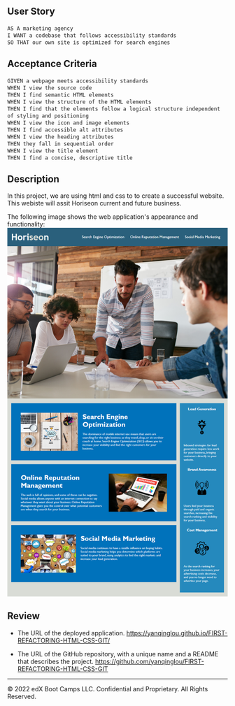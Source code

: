## User Story

```
AS A marketing agency
I WANT a codebase that follows accessibility standards
SO THAT our own site is optimized for search engines
```

## Acceptance Criteria

```
GIVEN a webpage meets accessibility standards
WHEN I view the source code
THEN I find semantic HTML elements
WHEN I view the structure of the HTML elements
THEN I find that the elements follow a logical structure independent of styling and positioning
WHEN I view the icon and image elements
THEN I find accessible alt attributes
WHEN I view the heading attributes
THEN they fall in sequential order
WHEN I view the title element
THEN I find a concise, descriptive title
```

## Description

In this project, we are using html and css to to create a successful website. This webiste will assit Horiseon current and future business.

The following image shows the web application's appearance and functionality:
![Example Picture](/Assets/01-html-css-git-homework-demo.png)

## Review

* The URL of the deployed application.
https://yanqinglou.github.io/FIRST-REFACTORING-HTML-CSS-GIT/

* The URL of the GitHub repository, with a unique name and a README that describes the project.
https://github.com/yanqinglou/FIRST-REFACTORING-HTML-CSS-GIT


---
© 2022 edX Boot Camps LLC. Confidential and Proprietary. All Rights Reserved.
